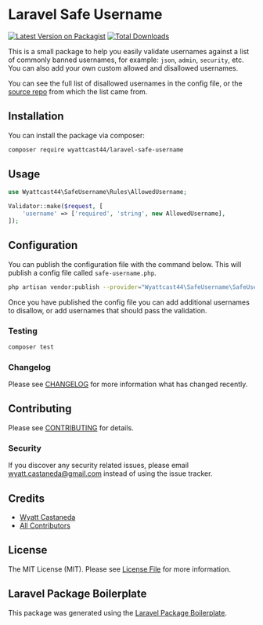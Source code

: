 # Laravel Safe Username

[![Latest Version on Packagist](https://img.shields.io/packagist/v/wyattcast44/laravel-safe-username.svg?style=flat-square)](https://packagist.org/packages/wyattcast44/laravel-safe-username)
[![Total Downloads](https://img.shields.io/packagist/dt/wyattcast44/laravel-safe-username.svg?style=flat-square)](https://packagist.org/packages/wyattcast44/laravel-safe-username)

This is a small package to help you easily validate usernames against a list of
commonly banned usernames, for example: `json`, `admin`, `security`, etc. You
can also add your own custom allowed and disallowed usernames. 

You can see the full list of disallowed usernames in the config file, or the [source repo](https://github.com/dsignr/disallowed-usernames) from which the list came from.

## Installation

You can install the package via composer:

```bash
composer require wyattcast44/laravel-safe-username
```

## Usage

```php
use Wyattcast44\SafeUsername\Rules\AllowedUsername;

Validator::make($request, [
    'username' => ['required', 'string', new AllowedUsername],
]);
```

## Configuration

You can publish the configuration file with the command below. This will publish a config file called `safe-username.php`.

```bash
php artisan vendor:publish --provider="Wyattcast44\SafeUsername\SafeUsernameServiceProvider"
```

Once you have published the config file you can add additional usernames to disallow, or add usernames that should pass the validation.


### Testing

```bash
composer test
```

### Changelog

Please see [CHANGELOG](CHANGELOG.md) for more information what has changed
recently.

## Contributing

Please see [CONTRIBUTING](CONTRIBUTING.md) for details.

### Security

If you discover any security related issues, please email
wyatt.castaneda@gmail.com instead of using the issue tracker.

## Credits

-   [Wyatt Castaneda](https://github.com/wyattcast44)
-   [All Contributors](../../contributors)

## License

The MIT License (MIT). Please see [License File](LICENSE.md) for more
information.

## Laravel Package Boilerplate

This package was generated using the
[Laravel Package Boilerplate](https://laravelpackageboilerplate.com).
